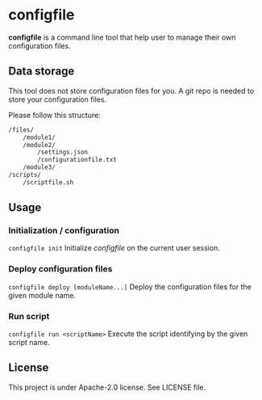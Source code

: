# configfile

**configfile** is a command line tool that help user to manage their own configuration files.

## Data storage

This tool does not store configuration files for you. A git repo is needed to store your configuration files.

Please follow this structure:

```txt
/files/
    /module1/
    /module2/
        /settings.json
        /configurationfile.txt
    /module3/
/scripts/
    /scriptfile.sh
```

## Usage

### Initialization / configuration

`configfile init` Initialize *configfile* on the current user session.

### Deploy configuration files

`configfile deploy [moduleName...]` Deploy the configuration files for the given module name.

### Run script

`configfile run <scriptName>` Execute the script identifying by the given script name.

## License

This project is under Apache-2.0 license. See LICENSE file.
